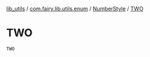 [lib_utils](../../index.md) / [com.fairy.lib.utils.enum](../index.md) / [NumberStyle](index.md) / [TWO](./-t-w-o.md)

# TWO

`TWO`